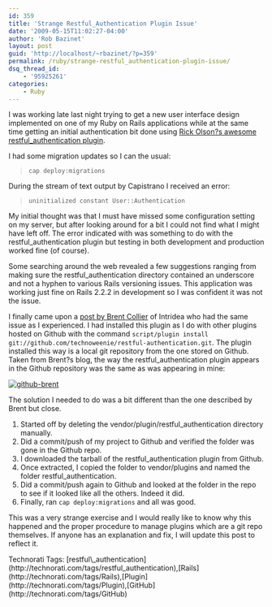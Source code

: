 ```yaml
---
id: 359
title: 'Strange Restful_Authentication Plugin Issue'
date: '2009-05-15T11:02:27-04:00'
author: 'Rob Bazinet'
layout: post
guid: 'http://localhost/~rbazinet/?p=359'
permalink: /ruby/strange-restful_authentication-plugin-issue/
dsq_thread_id:
    - '95925261'
categories:
    - Ruby
---
```


I was working late last night trying to get a new user interface design implemented on one of my Ruby on Rails applications while at the same time getting an initial authentication bit done using [Rick Olson?s awesome restful\_authentication plugin](http://github.com/technoweenie/restful-authentication/tree/master).

I had some migration updates so I can the usual:

> `cap deploy:migrations`

During the stream of text output by Capistrano I received an error:

> `uninitialized constant User::Authentication`

My initial thought was that I must have missed some configuration setting on my server, but after looking around for a bit I could not find what I might have left off. The error indicated with was something to do with the restful\_authentication plugin but testing in both development and production worked fine (of course).

Some searching around the web revealed a few suggestions ranging from making sure the restful\_authentication directory contained an underscore and not a hyphen to various Rails versioning issues. This application was working just fine on Rails 2.2.2 in development so I was confident it was not the issue.

I finally came upon a [post by Brent Collier](http://acts-as-blogr.com/posts/-uninitialized-constant-userauthentication) of Intridea who had the same issue as I experienced. I had installed this plugin as I do with other plugins hosted on Github with the command `script/plugin install git://github.com/technoweenie/restful-authentication.git`. The plugin installed this way is a local git repository from the one stored on Github. Taken from Brent?s blog, the way the restful\_authentication plugin appears in the Github repository was the same as was appearing in mine:

[![github-brent](http://accidentaltechnologist.com/files/media/image/WindowsLiveWriter/StrangeRestful_AuthenticationPluginIssue_8DD3/github-brent_thumb.jpg "github-brent")](http://accidentaltechnologist.com/files/media/image/WindowsLiveWriter/StrangeRestful_AuthenticationPluginIssue_8DD3/github-brent_2.jpg)

The solution I needed to do was a bit different than the one described by Brent but close.

1. Started off by deleting the vendor/plugin/restful\_authentication directory manually.
2. Did a commit/push of my project to Github and verified the folder was gone in the Github repo.
3. I downloaded the tarball of the restful\_authentication plugin from Github.
4. Once extracted, I copied the folder to vendor/plugins and named the folder restful\_authentication.
5. Did a commit/push again to Github and looked at the folder in the repo to see if it looked like all the others. Indeed it did.
6. Finally, ran `cap deploy:migrations` and all was good.
 
This was a very strange exercise and I would really like to know why this happened and the proper procedure to manage plugins which are a git repo themselves. If anyone has an explanation and fix, I will update this post to reflect it.

<div class="wlWriterEditableSmartContent" id="scid:0767317B-992E-4b12-91E0-4F059A8CECA8:b48e1b4f-e053-482b-963c-4dec655ac9d7" style="padding-bottom: 0px; margin: 0px; padding-left: 0px; padding-right: 0px; display: inline; float: none; padding-top: 0px">Technorati Tags: [restful\_authentication](http://technorati.com/tags/restful_authentication),[Rails](http://technorati.com/tags/Rails),[Plugin](http://technorati.com/tags/Plugin),[GitHub](http://technorati.com/tags/GitHub)</div>